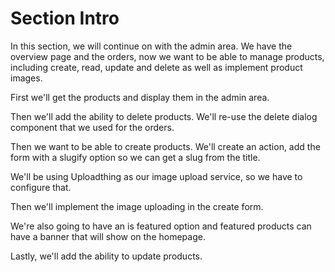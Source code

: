 # Section Intro

In this section, we will continue on with the admin area. We have the overview page and the orders, now we want to be able to manage products, including create, read, update and delete as well as implement product images.

First we'll get the products and display them in the admin area.

Then we'll add the ability to delete products. We'll re-use the delete dialog component that we used for the orders.

Then we want to be able to create products. We'll create an action, add the form with a slugify option so we can get a slug from the title.

We'll be using Uploadthing as our image upload service, so we have to configure that.

Then we'll implement the image uploading in the create form.

We're also going to have an is featured option and featured products can have a banner that will show on the homepage.

Lastly, we'll add the ability to update products.

